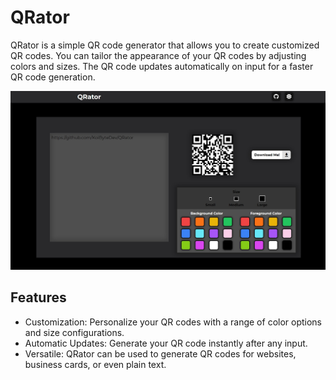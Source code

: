 # QRator

QRator is a simple QR code generator that allows you to create customized QR codes. You can tailor the appearance of your QR codes by adjusting colors and sizes. The QR code updates automatically on input for a faster QR code generation.

![QRator Screenshot](src/assets/images/screen.jpg)

## Features

- Customization: Personalize your QR codes with a range of color options and size configurations.
- Automatic Updates: Generate your QR code instantly after any input.
- Versatile: QRator can be used to generate QR codes for websites, business cards, or even plain text.
